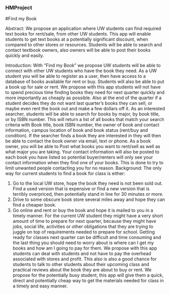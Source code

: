 ### HMProject

#Find my Book

Abstract:
We propose an application where UW students can find required text books for
rent/sale, from other UW students. This app will enable students to get text books at a
potentially significant discount, when compared to other stores or resources. Students will be
able to search and contact textbook owners, also owners will be able to post their books quickly
and easily.

Introduction:
With “Find my Book” we propose UW students will be able to connect with other UW
students who have the book they need. As a UW student you will be able to register as a user,
then have access to a database of books available for rent or buy. Students will also be able to
put a book up for sale or rent.
We propose with this app students will not have to spend precious time finding books
they need for next quarter quickly and more importantly as cheaply as possible. Also at the end
of the quarter if a student decides they do not want last quarter’s books they can sell, or maybe
even rent the book out and make a few dollars off it.
As an interested searcher, students will be able to search for books by major, by book
title, or by ISBN number. This will return a list of all books that match your search criteria with
Book title, book ISBN number, the owner of book and contact information, campus location of
book and book status (rent/buy and condition). If the searcher finds a book they are interested
in they will then be able to contact the book owner via email, text or phone.
As a book owner, you will be able to Post what books you want to rent/sell as well as
what major you are taking. Your contact information will also be posted to each book you have
listed so potential buyer/renters will only see your contact information when they find one of
your books. This is done to try to limit unwanted people contacting you for no reason.
Background:
The only way for current students to find a book for class is either:
1) Go to the local UW store, hope the book they need is not been sold out. Find a used version
that is expensive or find a new version that is terribly overpriced, then potentially stand in line
for 30 minutes or more.
2) Drive to some obscure book store several miles away and hope they can find a cheaper book.
3) Go online and rent or buy the book and hope it is mailed to you in a timely manner.
For the current UW student they might have a very short amount of time to prepare for
next quarter, because they might have jobs, social life, activities or other obligations that they
are trying to juggle on top of requirements needed to prepare for school. Getting ready for
classes next quarter can be difficult and time consuming and the last thing you should need to
worry about is where can I get my books and how am I going to pay for them.
We propose with this app students can deal with students and not have to pay the
overhead associated with stores and profit. This also is also a good chance for students to talk
to other students about their upcoming class and practical reviews about the book they are
about to buy or rent. We propose for the potentially busy student, this app will give them a
quick, direct and potentially cheap way to get the materials needed for class in a timely and
easy manner.
